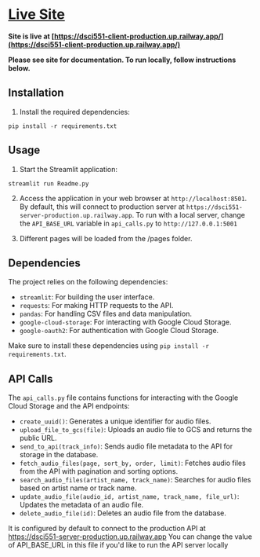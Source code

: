 # **[Live Site](https://dsci551-client-production.up.railway.app/)**
**Site is live at [https://dsci551-client-production.up.railway.app/](https://dsci551-client-production.up.railway.app/)**

**Please see site for documentation. To run locally, follow instructions below.**

## **Installation**

1. Install the required dependencies:

```
pip install -r requirements.txt
```

## **Usage**

1. Start the Streamlit application:

```
streamlit run Readme.py
```

2. Access the application in your web browser at `http://localhost:8501`. By default, this will connect to production server at `https://dsci551-server-production.up.railway.app`. To run with a local server, change the `API_BASE_URL` variable in `api_calls.py` to `http://127.0.0.1:5001`

3. Different pages will be loaded from the /pages folder.

## **Dependencies**

The project relies on the following dependencies:

- `streamlit`: For building the user interface.
- `requests`: For making HTTP requests to the API.
- `pandas`: For handling CSV files and data manipulation.
- `google-cloud-storage`: For interacting with Google Cloud Storage.
- `google-oauth2`: For authentication with Google Cloud Storage.

Make sure to install these dependencies using `pip install -r requirements.txt`.

## **API Calls**

The `api_calls.py` file contains functions for interacting with the Google Cloud Storage and the API endpoints:

- `create_uuid()`: Generates a unique identifier for audio files.
- `upload_file_to_gcs(file)`: Uploads an audio file to GCS and returns the public URL.
- `send_to_api(track_info)`: Sends audio file metadata to the API for storage in the database.
- `fetch_audio_files(page, sort_by, order, limit)`: Fetches audio files from the API with pagination and sorting options.
- `search_audio_files(artist_name, track_name)`: Searches for audio files based on artist name or track name.
- `update_audio_file(audio_id, artist_name, track_name, file_url)`: Updates the metadata of an audio file.
- `delete_audio_file(id)`: Deletes an audio file from the database.

It is configured by default to connect to the production API at https://dsci551-server-production.up.railway.app
You can change the value of API_BASE_URL in this file if you'd like to run the API server locally